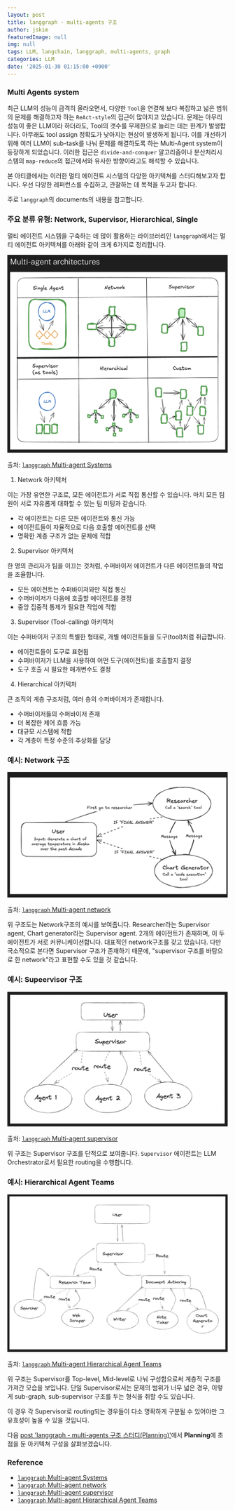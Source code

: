```yaml
---
layout: post
title: langgraph - multi-agents 구조
author: jskim
featuredImage: null
img: null
tags: LLM, langchain, langgraph, multi-agents, graph
categories: LLM
date: '2025-01-30 01:15:00 +0900'
---
```


### Multi Agents system
최근 LLM의 성능이 급격히 올라오면서, 다양한 `Tool`을 연결해 보다 복잡하고 넓은 범위의 문제를 해결하고자 하는 `ReAct-style`의 접근이 많아지고 있습니다.
문제는 아무리 성능이 좋은 LLM이라 하더라도, Tool의 갯수를 무제한으로 늘리는 데는 한계가 발생합니다. 아무래도 tool assign 정확도가 낮아지는 현상이 발생하게 됩니다. 이를 개선하기 위해 여러 LLM이 sub-task를 나눠 문제를 해결하도록 하는 Multi-Agent system이 등장하게 되었습니다. 이러한 접근은 `divide-and-conquer` 알고리즘이나 분산처리시스템의 `map-reduce`의 접근에서와 유사한 방향이라고도 해석할 수 있습니다.

본 아티클에서는 이러한 멀티 에이전트 시스템의 다양한 아키텍쳐를 스터디해보고자 합니다. 우선 다양한 레퍼런스를 수집하고, 관찰하는 데 목적을 두고자 합니다.

주로 `langgraph`의 documents의 내용을 참고합니다.

### 주요 분류 유형: Network, Supervisor, Hierarchical, Single
멀티 에이전트 시스템을 구축하는 데 많이 활용하는 라이브러리인 `langgraph`에서는 멀티 에이전트 아키텍쳐를 아래와 같이 크게 6가지로 정리합니다. 

<img src="../assets/img/llm/langgraph_ma1.png" alt="Wrong Path">

출처: [`langgraph` Multi-agent Systems](https://langchain-ai.github.io/langgraph/concepts/multi_agent/)

1. Network 아키텍처

이는 가장 유연한 구조로, 모든 에이전트가 서로 직접 통신할 수 있습니다. 마치 모든 팀원이 서로 자유롭게 대화할 수 있는 팀 미팅과 같습니다.

- 각 에이전트는 다른 모든 에이전트와 통신 가능
- 에이전트들이 자율적으로 다음 호출할 에이전트를 선택
- 명확한 계층 구조가 없는 문제에 적합

2. Supervisor 아키텍처

한 명의 관리자가 팀을 이끄는 것처럼, 수퍼바이저 에이전트가 다른 에이전트들의 작업을 조율합니다.

- 모든 에이전트는 수퍼바이저와만 직접 통신
- 수퍼바이저가 다음에 호출할 에이전트를 결정
- 중앙 집중적 통제가 필요한 작업에 적합

3. Supervisor (Tool-calling) 아키텍처

이는 수퍼바이저 구조의 특별한 형태로, 개별 에이전트들을 도구(tool)처럼 취급합니다.

- 에이전트들이 도구로 표현됨
- 수퍼바이저가 LLM을 사용하여 어떤 도구(에이전트)를 호출할지 결정
- 도구 호출 시 필요한 매개변수도 결정

4. Hierarchical 아키텍처

큰 조직의 계층 구조처럼, 여러 층의 수퍼바이저가 존재합니다.

- 수퍼바이저들의 수퍼바이저 존재
- 더 복잡한 제어 흐름 가능
- 대규모 시스템에 적합
- 각 계층이 특정 수준의 추상화를 담당

### 예시: Network 구조

<img src="../assets/img/llm/langgraph_ma2.png" alt="Wrong Path">

출처: [`langgraph` Multi-agent network](https://langchain-ai.github.io/langgraph/tutorials/multi_agent/multi-agent-collaboration/)

위 구조도는 Network구조의 예시를 보여줍니다. Researcher라는 Supervisor agent, Chart generator라는 Supervisor agent. 2개의 에이전트가 존재하며, 이 두 에이전트가 서로 커뮤니케이션합니다. 대표적인 network구조를 갖고 있습니다. 다만 국소적으로 본다면 Supervisor 구조가 존재하기 때문에, "supervisor 구조를 바탕으로 한 network"라고 표현할 수도 있을 것 같습니다.

### 예시: Supeervisor 구조

<img src="../assets/img/llm/langgraph_ma3.png" alt="Wrong Path">

출처: [`langgraph` Multi-agent supervisor](https://langchain-ai.github.io/langgraph/tutorials/multi_agent/agent_supervisor/)

위 구조는 Supervisor 구조를 단적으로 보여줍니다. `Supervisor` 에이전트는 LLM Orchestrator로서 필요한 routing을 수행합니다.

### 예시: Hierarchical Agent Teams

<img src="../assets/img/llm/langgraph_ma4.png" alt="Wrong Path">

출처: [`langgraph` Multi-agent Hierarchical Agent Teams](https://langchain-ai.github.io/langgraph/tutorials/multi_agent/hierarchical_agent_teams/)

위 구조는 Supervisor를 Top-level, Mid-level로 나눠 구성함으로써 계층적 구조를 가져간 모습을 보입니다. 단일 Supervisor로서는 문제의 범위가 너무 넓은 경우, 이렇게 sub-graph, sub-supervisor 구조를 두는 형식을 취할 수도 있습니다.

이 경우 각 Supervisor로 routing되는 경우들이 다소 명확하게 구분될 수 있어야만 그 유효성이 높을 수 있을 것입니다.

다음 [post 'langgraph - multi-agents 구조 스터디(Planning)'](https://jskim0406.github.io/posts/langgraph-toolcalls/)에서 **Planning**에 초점을 둔 아키텍쳐 구성을 살펴보겠습니다.


### Reference
- [`langgraph` Multi-agent Systems](https://langchain-ai.github.io/langgraph/concepts/multi_agent/)
- [`langgraph` Multi-agent network](https://langchain-ai.github.io/langgraph/tutorials/multi_agent/multi-agent-collaboration/)
- [`langgraph` Multi-agent supervisor](https://langchain-ai.github.io/langgraph/tutorials/multi_agent/agent_supervisor/)
- [`langgraph` Multi-agent Hierarchical Agent Teams](https://langchain-ai.github.io/langgraph/tutorials/multi_agent/hierarchical_agent_teams/)